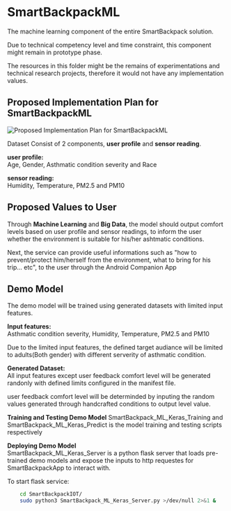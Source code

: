 # SmartBackpackML
The machine learning component of the entire SmartBackpack solution. 

Due to technical competency level and time constraint, this component might remain in prototype phase.  

The resources in this folder might be the remains of experimentations and technical research projects, therefore it would not have any implementation values.

## Proposed Implementation Plan for SmartBackpackML
![Proposed Implementation Plan for SmartBackpackML](https://github.com/c0j0s/SmartBackpack/blob/master/Documentations/5_ml_implementation_overview.jpeg)

Dataset Consist of 2 components, __user profile__ and __sensor reading__.

__user profile:__  
Age, Gender, Asthmatic condition severity and Race

__sensor reading:__  
Humidity, Temperature, PM2.5 and PM10

## Proposed Values to User
Through __Machine Learning__ and __Big Data__, the model should output comfort levels based on user profile and sensor readings, to inform the user whether the environment is suitable for his/her ashtmatic conditions. 

Next, the service can provide useful informations such as "how to prevent/protect him/herself from the environment, what to bring for his trip... etc", to the user through the Android Companion App

## Demo Model
The demo model will be trained using generated datasets with limited input features.  

__Input features:__  
Asthmatic condition severity, Humidity, Temperature, PM2.5 and PM10  

Due to the limited input features, the defined target audiance will be limited to adults(Both gender) with different serverity of asthmatic condition.

__Generated Dataset:__  
All input features except user feedback comfort level will be generated randonly with defined limits configured in the manifest file.

user feedback comfort level will be determinded by inputing the random values generated through handcrafted conditions to output level value.

__Training and Testing Demo Model__
SmartBackpack_ML_Keras_Training and SmartBackpack_ML_Keras_Predict is the model training and testing scripts respectively  

__Deploying Demo Model__  
SmartBackpack_ML_Keras_Server is a python flask server that loads pre-trained demo models and expose the inputs to http requestes for SmartBackpackApp to interact with.  

To start flask service:  
```sh
    cd SmartBackpackIOT/
    sudo python3 SmartBackpack_ML_Keras_Server.py >/dev/null 2>&1 &
```